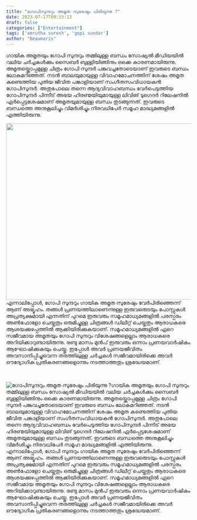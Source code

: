 ```yaml
---
title: "ഗോപിസുന്ദറും അമൃത സുരേഷും പിരിയുന്നു ?"
date: 2023-07-17T09:33:13
draft: false
categories: ["Entertainment"]
tags: ['amrutha suresh', 'gopi sundar']
author: "Beaumaris"
---
```


ഗായിക അമൃതയും ഗോപി സുന്ദറും തമ്മിലുള്ള ബന്ധം സോഷ്യൽ മീഡിയയിൽ വലിയ ചർച്ചകൾക്കും സൈബർ ബുള്ളിയിങ്ങിനും ഒക്കെ കാരണമായിരുന്നു. അമൃതയ്ക്കൊപ്പമുള്ള ചിത്രം ഗോപി സുന്ദർ പങ്കുവച്ചതോടെയാണ് ഇവരുടെ ബന്ധം ലോകമറിഞ്ഞത്. നടൻ ബാലയുമായുള്ള വിവാഹമോചനത്തിന് ശേഷം അമൃത കണ്ടെത്തിയ പുതിയ ജീവിത പങ്കാളിയാണ് സംഗീതസംവിധായകൻ ഗോപിസുന്ദർ. അതുപോലെ തന്നെ ആദ്യവിവാഹബന്ധം വേർപെടുത്തിയ ഗോപിസുന്ദർ പിന്നീട് അഭയ ഹിരണ്മയിയുമായുള്ള ലിവിങ് ടുഗെദർ റിലേഷനിൽ ഏർപ്പെട്ടശേഷമാണ് അമൃതയുമായുള്ള ബന്ധം തുടങ്ങുന്നത്. ഇവരുടെ ബന്ധത്തെ അനുകൂലിച്ചും വിമർശിച്ചും നിരവധിപേർ സമൂഹ മാദ്ധ്യമങ്ങളിൽ എത്തിയിരുന്നു.

<a href="https://cdn.boolokam.com/articles/2023/07/egeggg.webp"><img class=" wp-image-403271 aligncenter" src="https://cdn.boolokam.com/articles/2023/07/egeggg.webp" alt="" width="916" height="481" /></a>എന്നാലിപ്പോൾ, ഗോപി സുന്ദറും ഗായിക അമൃത സുരേഷും വേർപിരിഞ്ഞെന്ന് ആണ് അഭ്യൂഹം. തങ്ങൾ പ്രണയത്തിലാണെന്നുള്ള ഇരുവരുെടയും പോസ്റ്റുകൾ അപ്രത്യക്ഷമായി എന്നതിന് പുറമെ ഇരുവരും സമൂഹമാധ്യമങ്ങളിൽ പരസ്പരം അൺഫോളോ ചെയ്തതും ഒരുമിച്ചുള്ള ചിത്രങ്ങൾ ഡിലീറ്റ് ചെയ്തതും ആരാധകരെ ആശയക്കുഴപ്പത്തിൽ ആക്കിയിരിക്കുകയാണ്. സമൂഹമാധ്യമങ്ങളിൽ ഏറെ സജീവമായ അമൃതയും ഗോപി സുന്ദറും വിശേഷങ്ങളെല്ലാം ആരാധകരെ അറിയിക്കാറുണ്ടായിരുന്നു. രണ്ടു മാസം മുൻപ് ഇരുവരും ഒന്നാം പ്രണയവാർഷികം ആഘോഷിക്കുകയും ചെയ്തു. ഇപ്പോൾ അവർ പ്രണയജീവിതം അവസാനിപ്പിച്ചുവെന്ന തരത്തിലുള്ള ചർച്ചകൾ സജീവമായിരിക്കെ അവർ ഔദ്യോഗിക പ്രതികരണങ്ങളൊന്നും നടത്താത്തതും ശ്രദ്ധേയമാണ്.

&nbsp;


![ഗോപിസുന്ദറും അമൃത സുരേഷും പിരിയുന്നു ?](https://cdn.boolokam.com/articles/2023/07/egeggg.webp)ഗായിക അമൃതയും ഗോപി സുന്ദറും തമ്മിലുള്ള ബന്ധം സോഷ്യൽ മീഡിയയിൽ വലിയ ചർച്ചകൾക്കും സൈബർ ബുള്ളിയിങ്ങിനും ഒക്കെ കാരണമായിരുന്നു. അമൃതയ്ക്കൊപ്പമുള്ള ചിത്രം ഗോപി സുന്ദർ പങ്കുവച്ചതോടെയാണ് ഇവരുടെ ബന്ധം ലോകമറിഞ്ഞത്. നടൻ ബാലയുമായുള്ള വിവാഹമോചനത്തിന് ശേഷം അമൃത കണ്ടെത്തിയ പുതിയ ജീവിത പങ്കാളിയാണ് സംഗീതസംവിധായകൻ ഗോപിസുന്ദർ. അതുപോലെ തന്നെ ആദ്യവിവാഹബന്ധം വേർപെടുത്തിയ ഗോപിസുന്ദർ പിന്നീട് അഭയ ഹിരണ്മയിയുമായുള്ള ലിവിങ് ടുഗെദർ റിലേഷനിൽ ഏർപ്പെട്ടശേഷമാണ് അമൃതയുമായുള്ള ബന്ധം തുടങ്ങുന്നത്. ഇവരുടെ ബന്ധത്തെ അനുകൂലിച്ചും വിമർശിച്ചും നിരവധിപേർ സമൂഹ മാദ്ധ്യമങ്ങളിൽ എത്തിയിരുന്നു. [](https://cdn.boolokam.com/articles/2023/07/egeggg.webp)എന്നാലിപ്പോൾ, ഗോപി സുന്ദറും ഗായിക അമൃത സുരേഷും വേർപിരിഞ്ഞെന്ന് ആണ് അഭ്യൂഹം. തങ്ങൾ പ്രണയത്തിലാണെന്നുള്ള ഇരുവരുെടയും പോസ്റ്റുകൾ അപ്രത്യക്ഷമായി എന്നതിന് പുറമെ ഇരുവരും സമൂഹമാധ്യമങ്ങളിൽ പരസ്പരം അൺഫോളോ ചെയ്തതും ഒരുമിച്ചുള്ള ചിത്രങ്ങൾ ഡിലീറ്റ് ചെയ്തതും ആരാധകരെ ആശയക്കുഴപ്പത്തിൽ ആക്കിയിരിക്കുകയാണ്. സമൂഹമാധ്യമങ്ങളിൽ ഏറെ സജീവമായ അമൃതയും ഗോപി സുന്ദറും വിശേഷങ്ങളെല്ലാം ആരാധകരെ അറിയിക്കാറുണ്ടായിരുന്നു. രണ്ടു മാസം മുൻപ് ഇരുവരും ഒന്നാം പ്രണയവാർഷികം ആഘോഷിക്കുകയും ചെയ്തു. ഇപ്പോൾ അവർ പ്രണയജീവിതം അവസാനിപ്പിച്ചുവെന്ന തരത്തിലുള്ള ചർച്ചകൾ സജീവമായിരിക്കെ അവർ ഔദ്യോഗിക പ്രതികരണങ്ങളൊന്നും നടത്താത്തതും ശ്രദ്ധേയമാണ്. 
